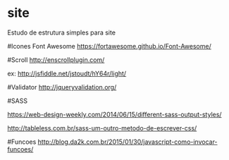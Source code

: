 # site
Estudo de estrutura simples para site

#Icones Font Awesome
https://fortawesome.github.io/Font-Awesome/

#Scroll
http://enscrollplugin.com/

ex: http://jsfiddle.net/jstoudt/hY64r/light/

#Validator
http://jqueryvalidation.org/

#SASS

https://web-design-weekly.com/2014/06/15/different-sass-output-styles/

http://tableless.com.br/sass-um-outro-metodo-de-escrever-css/

#Funcoes
http://blog.da2k.com.br/2015/01/30/javascript-como-invocar-funcoes/

